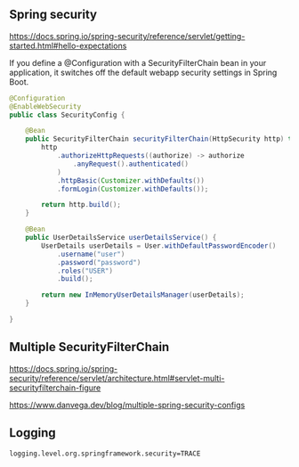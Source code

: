 ## Spring security

https://docs.spring.io/spring-security/reference/servlet/getting-started.html#hello-expectations

If you define a @Configuration with a SecurityFilterChain bean in your application, it switches off the default webapp security settings in Spring Boot.

```Java
@Configuration
@EnableWebSecurity
public class SecurityConfig {

	@Bean
	public SecurityFilterChain securityFilterChain(HttpSecurity http) throws Exception {
		http
			.authorizeHttpRequests((authorize) -> authorize
				.anyRequest().authenticated()
			)
			.httpBasic(Customizer.withDefaults())
			.formLogin(Customizer.withDefaults());

		return http.build();
	}

	@Bean
	public UserDetailsService userDetailsService() {
		UserDetails userDetails = User.withDefaultPasswordEncoder()
			.username("user")
			.password("password")
			.roles("USER")
			.build();

		return new InMemoryUserDetailsManager(userDetails);
	}

}
```

## Multiple SecurityFilterChain

https://docs.spring.io/spring-security/reference/servlet/architecture.html#servlet-multi-securityfilterchain-figure

https://www.danvega.dev/blog/multiple-spring-security-configs


## Logging

`logging.level.org.springframework.security=TRACE`
